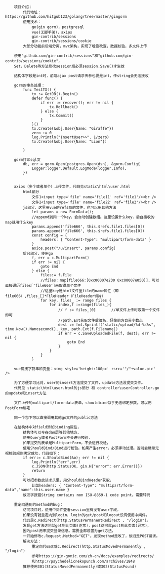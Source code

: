         项目介绍：
            代码地址：https://github.com/hitgub123/golang/tree/master/gingorm
            使用技术：
                go(gin gorm)，postgresql
                vue(无脚手架)，axios
                gin-contrib/sessions
                gin-contrib/sessions/cookie
            大部分功能前后端分离，mvc架构，实现了增删改查，数据校验，多文件上传

        使用"github.com/gin-contrib/sessions"和"github.com/gin-contrib/sessions/cookie"，
        Set，Delete等方法修改session后必须session.Save()才生效

        结构体字段是int时，前端ajax post请求传参也要是int，传string会无法接收

        gorm的事务处理：
            func TestTX() {
                tx := GetDB().Begin()
                defer func() {
                    if err := recover(); err != nil {
                        tx.Rollback()
                    } else {
                        tx.Commit()
                    }
                }()
                tx.Create(&obj.User{Name: "Giraffe"})
                zero := 0
                log.Println("InsertUser>>", 1/zero)
                tx.Create(&obj.User{Name: "Lion"})

            }

        gorm打印sql文
            db, err = gorm.Open(postgres.Open(dsn), &gorm.Config{
                Logger:logger.Default.LogMode(logger.Info),	
            })
            

        axios（多个或者单个）上传文件，代码见static\html\user.html
            html部分
                文件1<input type='file' name='file11' ref='file1'/><br />
                文件2<input type='file' name='file22' ref='file2'/><br />
            js部分，这里用vue的refs取的文件，也可以用其他方法
                let params = new FormData();
                //append到同一个key，会自动创建数组。这里设置什么key，后台接收的map就用什么key
                params.append('file666', this.$refs.file1.files[0])        
                params.append('file666', this.$refs.file1.files[0])
                const config = {
                    headers: { "Content-Type": "multipart/form-data" }
                }
                axios.post("/u/insert", params,config)
            后台部分，使用go
                f, err = c.MultipartForm()
                if err != nil {
                    goto End
                } else {         
                    files:= f.File
                    //files：map[file666:[0xc00007e230 0xc00007e050]]，可以直接遍历files['file666']来取得单个文件
                    //这里key是html文件里file的name属性（即file666）,files_[]*FileHeader（FileHeader切片）
                    for key, files_ := range files {
                        for index,f :=range(files_){
                            // f := files_[0]       //单文件上传时取第一个文件即可
                            //path.Ext获取文件后缀名，好像前方自带小数点
                            dest := fmt.Sprintf("static/upload/%d-%s%s", time.Now().Nanosecond(), key, path.Ext(f.Filename))
                            if err = c.SaveUploadedFile(f, dest); err != nil {
                                goto End
                            }
                        }
                    }
                }

        vue拼接字符串和变量：<img style='height:100px' :src='"/"+value.pic' />

        为了方便学习比对，user的insert方法提交了文件，update方法没提交文件。
        代码见 static\html\user.html的js部分 和 controller\userController.go的update和insert方法

        文件上传的multipart/form-data表单，shouldbind似乎无法绑定参数，可以用PostForm绑定

        同一个包下可以直接调用其他go文件的public方法

        在结构体中对field添加binding属性，
            结构体可以写在dao层等其他地方，
            使用Query或者PostForm不会进行校验，
            如果提交的表单是MultipartForm，不会进行校验，
            使用ShouldBind/Bind进行检验。如果产生error，必须手动处理。否则会继续无视校验规则绑定成功，代码如下：
            if err:= c.ShouldBind(&o); err != nil {
                log.Println("err",err)
                c.JSON(http.StatusOK, gin.H{"error": err.Error()})
                return
            } 
            可以把参数放请求头里，用ShouldBindHeader获取，
                比如headers: { "Content-Type": "multipart/form-data","name":this.user.name }
            放汉字报错String contains non ISO-8859-1 code point，需要转码

        重定向遇到的method的bug：
            访问项目时，使用中间件查看session里有没有user字段，
            如果没有就重定向到login，login的get/post和logout没有使用中间件。
            代码是c.Redirect(http.StatusPermanentRedirect , "/login")。
            发现get方法访问就get到此页面(正常)，post访问就post到此页面(异常)，
            因为post用来提交登录信息。需要全都设置为get方法。
            一开始修改c.Request.Method="GET"，发现method是改了，依旧是POST请求。
            解决方法：
                重定向代码改成c.Redirect(http.StatusMovedPermanently , "/login")
                参考https://gin-gonic.com/zh-cn/docs/examples/redirects/
                和http://psychedelicnekopunch.com/archives/1848
            推荐使用301(StatusMovedPermanently)或302(StatusFound)

            

            